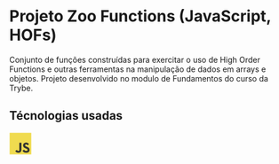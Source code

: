 # Projeto Zoo Functions (JavaScript, HOFs)

Conjunto de funções construídas para exercitar o uso de High Order Functions e outras ferramentas na manipulação de dados em arrays e objetos. Projeto desenvolvido no modulo de Fundamentos do curso da Trybe.

## Técnologias usadas
<p align="left">
 <img src="https://raw.githubusercontent.com/devicons/devicon/master/icons/javascript/javascript-original.svg" alt="javascript" width="40" height="40"/> 
</p>
